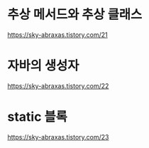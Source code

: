 # 추상 메서드와 추상 클래스
https://sky-abraxas.tistory.com/21

# 자바의 생성자
https://sky-abraxas.tistory.com/22

# static 블록
https://sky-abraxas.tistory.com/23
